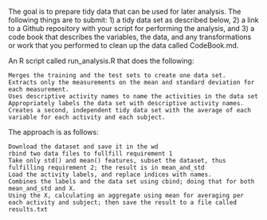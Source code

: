 The goal is to prepare tidy data that can be used for later analysis. The following things are to submit: 1) a tidy data set as described below, 2) a link to a Github repository with your script for performing the analysis, and 3) a code book that describes the variables, the data, and any transformations or work that you performed to clean up the data called CodeBook.md. 

An R script called run_analysis.R that does the following:

    Merges the training and the test sets to create one data set.
    Extracts only the measurements on the mean and standard deviation for each measurement.
    Uses descriptive activity names to name the activities in the data set
    Appropriately labels the data set with descriptive activity names.
    Creates a second, independent tidy data set with the average of each variable for each activity and each subject.

The approach is as follows:

    Download the dataset and save it in the wd
    rbind two data files to fullfill requirement 1
    Take only std() and mean() features, subset the dataset, thus fulfilling requirement 2; the result is in mean_and_std
    Load the activity labels, and replace indices with names. 
    Combines the labels and the data set using cbind; doing that for both mean_and_std and X. 
    Using the X, calculating an aggregate using mean for averaging per each activity and subject; then save the result to a file called results.txt
    
